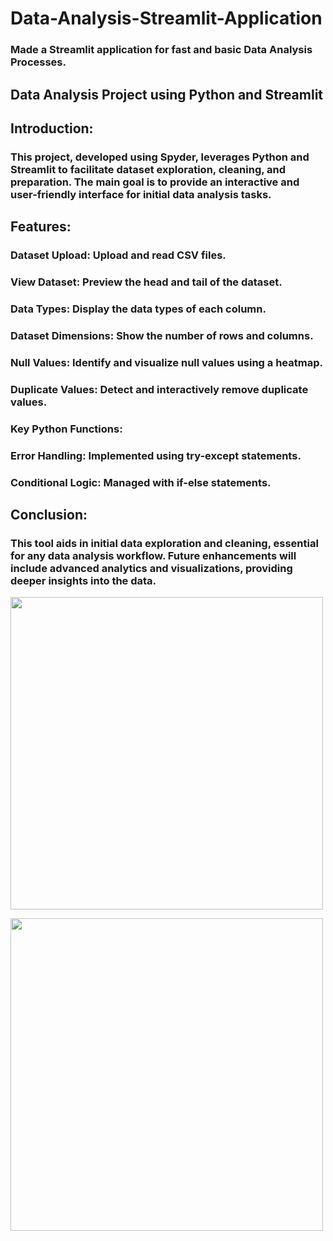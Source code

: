 # Data-Analysis-Streamlit-Application
### Made a Streamlit application for fast and basic Data Analysis Processes.

## Data Analysis Project using Python and Streamlit
## Introduction:
### This project, developed using Spyder, leverages Python and Streamlit to facilitate dataset exploration, cleaning, and preparation. The main goal is to provide an interactive and user-friendly interface for initial data analysis tasks.

## Features:
### Dataset Upload: Upload and read CSV files.
### View Dataset: Preview the head and tail of the dataset.
### Data Types: Display the data types of each column.
### Dataset Dimensions: Show the number of rows and columns.
### Null Values: Identify and visualize null values using a heatmap.
### Duplicate Values: Detect and interactively remove duplicate values.
### Key Python Functions:
### Error Handling: Implemented using try-except statements.
### Conditional Logic: Managed with if-else statements.
## Conclusion:
### This tool aids in initial data exploration and cleaning, essential for any data analysis workflow. Future enhancements will include advanced analytics and visualizations, providing deeper insights into the data.



<p float="center">
       <img src="https://github.com/Ushanshi-Sharma/Netflix-Analysis/assets/154740255/f00177a8-7210-4174-b01e-45ed850d2e48.jpg" height="500" />
   
</p>

<p float="center">
       <img src="https://github.com/Ushanshi-Sharma/Netflix-Analysis/assets/154740255/117cf401-fbb0-4595-856c-1d75b103b214.jpg" height="500" />
   
